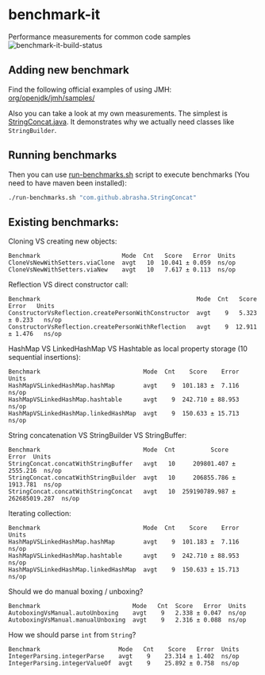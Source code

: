 # benchmark-it
Performance measurements for common code samples ![benchmark-it-build-status](https://travis-ci.org/Abrasha/benchmark-it.svg?branch=feature%2Ftravis-support)

## Adding new benchmark
Find the following official examples of using JMH: [org/openjdk/jmh/samples/](http://hg.openjdk.java.net/code-tools/jmh/file/tip/jmh-samples/src/main/java/org/openjdk/jmh/samples/)

Also you can take a look at my own measurements. The simplest is [StringConcat.java](https://github.com/Abrasha/benchmark-it/blob/master/src/main/java/com/github/abrasha/StringConcat.java). It demonstrates why we actually need classes like `StringBuilder`.


## Running benchmarks

Then you can use [run-benchmarks.sh](https://github.com/Abrasha/benchmark-it/blob/master/run-benchmarks.sh) script to execute benchmarks (You need to have maven been installed):
```bash
./run-benchmarks.sh "com.github.abrasha.StringConcat"
```

## Existing benchmarks:

Cloning VS creating new objects:
```
Benchmark                       Mode  Cnt   Score   Error  Units
CloneVsNewWithSetters.viaClone  avgt   10  10.041 ± 0.059  ns/op
CloneVsNewWithSetters.viaNew    avgt   10   7.617 ± 0.113  ns/op
```

Reflection VS direct constructor call:
```
Benchmark                                            Mode  Cnt   Score     Error   Units
ConstructorVsReflection.createPersonWithConstructor  avgt    9   5.323   ± 0.233   ns/op
ConstructorVsReflection.createPersonWithReflection   avgt    9  12.911   ± 1.476   ns/op
```

HashMap VS LinkedHashMap VS Hashtable as local property storage (10 sequential insertions):
```
Benchmark                             Mode  Cnt    Score    Error  Units
HashMapVSLinkedHashMap.hashMap        avgt    9  101.183 ±  7.116  ns/op
HashMapVSLinkedHashMap.hashtable      avgt    9  242.710 ± 88.953  ns/op
HashMapVSLinkedHashMap.linkedHashMap  avgt    9  150.633 ± 15.713  ns/op
```

String concatenation VS StringBuilder VS StringBuffer:
```
Benchmark                             Mode  Cnt          Score           Error  Units
StringConcat.concatWithStringBuffer   avgt   10     209801.407 ±      2555.216  ns/op
StringConcat.concatWithStringBuilder  avgt   10     206855.786 ±      1913.781  ns/op
StringConcat.concatWithStringConcat   avgt   10  259190789.987 ± 262685019.287  ns/op
```

Iterating collection:
```
Benchmark                             Mode  Cnt    Score    Error  Units
HashMapVSLinkedHashMap.hashMap        avgt    9  101.183 ±  7.116  ns/op
HashMapVSLinkedHashMap.hashtable      avgt    9  242.710 ± 88.953  ns/op
HashMapVSLinkedHashMap.linkedHashMap  avgt    9  150.633 ± 15.713  ns/op
```

Should we do manual boxing / unboxing?

```
Benchmark                          Mode   Cnt  Score   Error  Units
AutoboxingVsManual.autoUnboxing    avgt    9   2.338 ± 0.047  ns/op
AutoboxingVsManual.manualUnboxing  avgt    9   2.316 ± 0.088  ns/op
```

How we should parse `int` from `String`?
```
Benchmark                      Mode   Cnt    Score   Error  Units
IntegerParsing.integerParse    avgt    9    23.314 ± 1.402  ns/op
IntegerParsing.integerValueOf  avgt    9    25.892 ± 0.758  ns/op
```